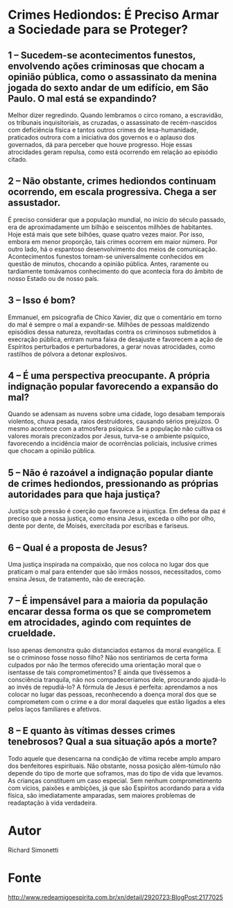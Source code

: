 # Crimes Hediondos: É Preciso Armar a Sociedade para se Proteger?


## 1 – Sucedem-se acontecimentos funestos, envolvendo ações criminosas que chocam a opinião pública, como o assassinato da menina jogada do sexto andar de um edifício, em São Paulo. O mal está se expandindo?
Melhor dizer regredindo. Quando lembramos o circo romano, a escravidão, os tribunais inquisitoriais, as cruzadas, o assassinato de recém-nascidos com deficiência física e tantos outros crimes de lesa-humanidade, praticados outrora com a iniciativa dos governos e o aplauso dos governados, dá para perceber que houve progresso. Hoje essas atrocidades geram repulsa, como está ocorrendo em relação ao episódio citado.

## 2 – Não obstante, crimes hediondos continuam ocorrendo, em escala progressiva. Chega a ser assustador.
É preciso considerar que a população mundial, no início do século passado, era de aproximadamente um bilhão e seiscentos milhões de habitantes. Hoje está mais que sete bilhões, quase quatro vezes maior. Por isso, embora em menor proporção, tais crimes ocorrem em maior número. Por outro lado, há o espantoso desenvolvimento dos meios de comunicação. Acontecimentos funestos tornam-se universalmente conhecidos em questão de minutos, chocando a opinião pública. Antes, raramente ou tardiamente tomávamos conhecimento do que acontecia fora do âmbito de nosso Estado ou de nosso país.

## 3 – Isso é bom?
Emmanuel, em psicografia de Chico Xavier, diz que o comentário em torno do mal é sempre o mal a expandir-se. Milhões de pessoas maldizendo episódios dessa natureza, revoltadas contra os criminosos submetidos à execração pública, entram numa faixa de desajuste e favorecem a ação de Espíritos perturbados e perturbadores, a gerar novas atrocidades, como rastilhos de pólvora a detonar explosivos.

## 4 – É uma perspectiva preocupante. A própria indignação popular favorecendo a expansão do mal?
Quando se adensam as nuvens sobre uma cidade, logo desabam temporais violentos, chuva pesada, raios destruidores, causando sérios prejuízos. O mesmo acontece com a atmosfera psíquica. Se a população não cultiva os valores morais preconizados por Jesus, turva-se o ambiente psíquico, favorecendo a incidência maior de ocorrências policiais, inclusive crimes que chocam a opinião pública.

## 5 – Não é razoável a indignação popular diante de crimes hediondos, pressionando as próprias autoridades para que haja justiça?
Justiça sob pressão é coerção que favorece a injustiça. Em defesa da paz é preciso que a nossa justiça, como ensina Jesus, exceda o olho por olho, dente por dente, de Moisés, exercitada por escribas e fariseus.

## 6 – Qual é a proposta de Jesus?
Uma justiça inspirada na compaixão, que nos coloca no lugar dos que praticam o mal para entender que são irmãos nossos, necessitados, como ensina Jesus, de tratamento, não de execração.

## 7 – É impensável para a maioria da população encarar dessa forma os que se comprometem em atrocidades, agindo com requintes de crueldade.
Isso apenas demonstra quão distanciados estamos da moral evangélica. E se o criminoso fosse nosso filho? Não nos sentiríamos de certa forma culpados por não lhe termos oferecido uma orientação moral que o isentasse de tais comprometimentos? E ainda que tivéssemos a consciência tranquila, não nos compadeceríamos dele, procurando ajudá-lo ao invés de repudiá-lo? A fórmula de Jesus é perfeita: aprendamos a nos colocar no lugar das pessoas, reconhecendo a doença moral dos que se comprometem com o crime e a dor moral daqueles que estão ligados a eles pelos laços familiares e afetivos.

## 8 – E quanto às vítimas desses crimes tenebrosos? Qual a sua situação após a morte?
Todo aquele que desencarna na condição de vítima recebe amplo amparo dos benfeitores espirituais. Não obstante, nossa posição além-túmulo não depende do tipo de morte que soframos, mas do tipo de vida que levamos. As crianças constituem um caso especial. Sem nenhum comprometimento com vícios, paixões e ambições, já que são Espíritos acordando para a vida física, são imediatamente amparadas, sem maiores problemas de readaptação à vida verdadeira.

# Autor
Richard Simonetti


# Fonte
http://www.redeamigoespirita.com.br/xn/detail/2920723:BlogPost:2177025
